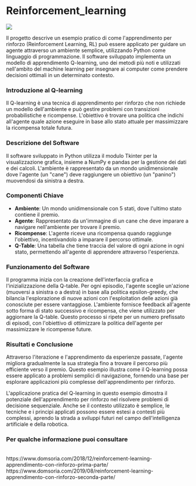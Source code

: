 # Reinforcement_learning
 
<img src="https://www.domsoria.com/wp-content/uploads/2018/09/reinforcement-learning.png">

Il progetto  descrive un esempio pratico di come l'apprendimento per rinforzo (Reinforcement Learning, RL) può essere applicato per guidare un agente attraverso un ambiente semplice, utilizzando Python come linguaggio di programmazione. Il software sviluppato implementa un modello di apprendimento Q-learning, uno dei metodi più noti e utilizzati nell'ambito del machine learning per insegnare ai computer come prendere decisioni ottimali in un determinato contesto.

### Introduzione al Q-learning

Il Q-learning è una tecnica di apprendimento per rinforzo che non richiede un modello dell'ambiente e può gestire problemi con transizioni probabilistiche e ricompense. L'obiettivo è trovare una politica che indichi all'agente quale azione eseguire in base allo stato attuale per massimizzare la ricompensa totale futura.

### Descrizione del Software

Il software sviluppato in Python utilizza il modulo Tkinter per la visualizzazione grafica, insieme a NumPy e pandas per la gestione dei dati e dei calcoli. L'ambiente è rappresentato da un mondo unidimensionale dove l'agente (un "cane") deve raggiungere un obiettivo (un "panino") muovendosi da sinistra a destra.

### Componenti Chiave

- **Ambiente**: Un mondo unidimensionale con 5 stati, dove l'ultimo stato contiene il premio.
- **Agente**: Rappresentato da un'immagine di un cane che deve imparare a navigare nell'ambiente per trovare il premio.
- **Ricompense**: L'agente riceve una ricompensa quando raggiunge l'obiettivo, incentivandolo a imparare il percorso ottimale.
- **Q-Table**: Una tabella che tiene traccia del valore di ogni azione in ogni stato, permettendo all'agente di apprendere attraverso l'esperienza.

### Funzionamento del Software

Il programma inizia con la creazione dell'interfaccia grafica e l'inizializzazione della Q-table. Per ogni episodio, l'agente sceglie un'azione (muoversi a sinistra o a destra) in base alla politica epsilon-greedy, che bilancia l'esplorazione di nuove azioni con l'esploitation delle azioni già conosciute per essere vantaggiose. L'ambiente fornisce feedback all'agente sotto forma di stato successivo e ricompensa, che viene utilizzato per aggiornare la Q-table. Questo processo si ripete per un numero prefissato di episodi, con l'obiettivo di ottimizzare la politica dell'agente per massimizzare le ricompense future.

### Risultati e Conclusione

Attraverso l'iterazione e l'apprendimento da esperienze passate, l'agente migliora gradualmente la sua strategia fino a trovare il percorso più efficiente verso il premio. Questo esempio illustra come il Q-learning possa essere applicato a problemi semplici di navigazione, fornendo una base per esplorare applicazioni più complesse dell'apprendimento per rinforzo.

L'applicazione pratica del Q-learning in questo esempio dimostra il potenziale dell'apprendimento per rinforzo nel risolvere problemi di decisione sequenziale. Anche se il contesto utilizzato è semplice, le tecniche e i principi applicati possono essere estesi a contesti più complessi, aprendo la strada a sviluppi futuri nel campo dell'intelligenza artificiale e della robotica.
<h3>Per qualche informazione puoi consultare </h3><br>
https://www.domsoria.com/2018/12/reinforcement-learning-apprendimento-con-rinforzo-prima-parte/
<br>
https://www.domsoria.com/2019/08/reinforcement-learning-apprendimento-con-rinforzo-seconda-parte/

